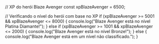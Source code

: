 // XP do herói Blaze Avenger
const xpBlazeAvenger = 6500;

// Verificando o nível do herói com base no XP
if (xpBlazeAvenger >= 5001 && xpBlazeAvenger <= 8000) {
    console.log("Blaze Avenger está no nível Platina Diamante!");
} else if (xpBlazeAvenger >= 1001 && xpBlazeAvenger <= 2000) {
    console.log("Blaze Avenger está no nível Bronze!");
} else {
    console.log("Blaze Avenger está em um nível não classificado.");
}